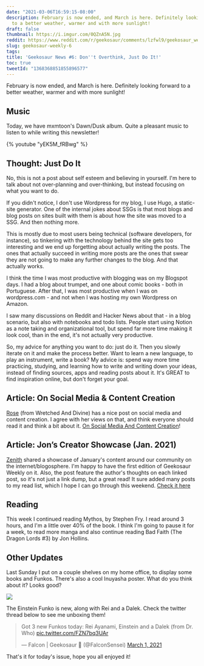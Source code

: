 ```yaml
---
date: "2021-03-06T16:59:15-08:00"
description: February is now ended, and March is here. Definitely looking forward
  to a better weather, warmer and with more sunlight!
draft: false
thumbnail: https://i.imgur.com/0QZnA5N.jpg
reddit: https://www.reddit.com/r/geekosaur/comments/lzfwl9/geekosaur_weekly_6_dont_overthink_just_do_it/
slug: geekosaur-weekly-6
tags:
title: 'Geekosaur News #6: Don''t Overthink, Just Do It!'
toc: true
tweetId: "1368368851855896577"
---
```


February is now ended, and March is here. Definitely looking forward to a better weather, warmer and with more sunlight!

## Music

Today, we have mxmtoon's Dawn/Dusk album. Quite a pleasant music to listen to while writing this newsletter!

{% youtube "yEK5M_fRBwg" %}

<!--more-->  

## Thought: Just Do It

No, this is not a post about self esteem and believing in yourself. I'm here to talk about not over-planning and over-thinking, but instead focusing on what you want to do. 

If you didn't notice, I don't use Wordpress for my blog, I use Hugo, a static-site generator. One of the internal jokes about SSGs is that most blogs and blog posts on sites built with them is about how the site was moved to a SSG. And then nothing more.

This is mostly due to most users being technical (software developers, for instance), so tinkering with the technology behind the site gets too interesting and we end up forgetting about actually writing the posts. The ones that actually succeed in writing more posts are the ones that swear they are not going to make any further changes to the blog. And that actually works.

I think the time I was most productive with blogging was on my Blogspot days. I had a blog about trumpet, and one about comic books - both in Portuguese. After that, I was most productive when I was on wordpress.com - and not when I was hosting my own Wordpress on Amazon.

I saw many discussions on Reddit and Hacker News about that - in a blog scenario, but also with notebooks and todo lists. People start using Notion as a note taking and organizational tool, but spend far more time making it look cool, than in the end, it's not actually very productive.

So, my advice for anything you want to do: just do it. Then you slowly iterate on it and make the process better. Want to learn a new language, to play an instrument, write a book? My advice is: spend way more time practicing, studying, and learning how to write and writing down your ideas, instead of finding sources, apps and reading posts about it. It's GREAT to find inspiration online, but don't forget your goal.

## Article: On Social Media & Content Creation

[Rose](https://twitter.com/melo__nsoda) (from Wretched And Divine) has a nice post on social media and content creation. I agree with her views on that, and think everyone should read it and think a bit about it. [On Social Media And Content Creation](https://wretchedanddivine.wordpress.com/2021/01/21/on-social-media-content-creation/)!

## Article: Jon’s Creator Showcase (Jan. 2021)

[Zenith](https://twitter.com/InfiniteZenith) shared a showcase of January's content around our community on the internet/blogosphere. I'm happy to have the first edition of Geekosaur Weekly on it. Also, the post feature the author's thoughts on each linked post, so it's not just a link dump, but a great read! It sure added many posts to my read list, which I hope I can go through this weekend. [Check it here](https://infinitemirai.wordpress.com/2021/02/28/jons-creator-showcase-valentines-month-special-and-celebrating-january-2021s-finest-content-from-around-the-community/)

## Reading

This week I continued reading Mythos, by Stephen Fry. I read around 3 hours, and I'm a little over 40% of the book. I think I'm going to pause it for a week, to read more manga and also continue reading Bad Faith (The Dragon Lords #3) by Jon Hollins.

## Other Updates

Last Sunday I put on a couple shelves on my home office, to display some books and Funkos. There's also a cool Inuyasha poster. What do you think about it? Looks good?

![](https://i.imgur.com/0QZnA5N.jpg)

The Einstein Funko is new, along with Rei and a Dalek. Check the twitter thread below to see me unboxing them!

<blockquote class="twitter-tweet"><p lang="en" dir="ltr">Got 3 new Funkos today: Rei Ayanami, Einstein and a Dalek (from Dr. Who) <a href="https://t.co/FZN7bq3UAr">pic.twitter.com/FZN7bq3UAr</a></p>&mdash; Falcon | Geekosaur 🍥 (@FalconSensei) <a href="https://twitter.com/FalconSensei/status/1366218024961806338?ref_src=twsrc%5Etfw">March 1, 2021</a></blockquote> <script async src="https://platform.twitter.com/widgets.js" charset="utf-8"></script>

That's it for today's issue, hope you all enjoyed it!
